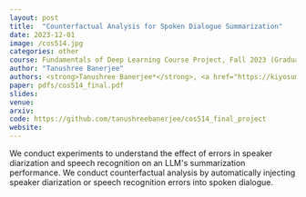```yaml
---
layout: post
title:  "Counterfactual Analysis for Spoken Dialogue Summarization"
date: 2023-12-01
image: /cos514.jpg
categories: other
course: Fundamentals of Deep Learning Course Project, Fall 2023 (Graduate Course)
author: "Tanushree Banerjee"
authors: <strong>Tanushree Banerjee*</strong>, <a href="https://kiyosumaeda.github.io/">Kiyosu Maeda*</a>, <a href="https://www.cs.princeton.edu/~arora/">Sanjeev Arora</a>
paper: pdfs/cos514_final.pdf
slides:
venue: 
arxiv: 
code: https://github.com/tanushreebanerjee/cos514_final_project
website: 
---
```


We conduct experiments to understand the effect of errors in speaker diarization and speech recognition on an LLM's summarization performance. We conduct counterfactual analysis by automatically injecting speaker diarization or speech recognition errors into spoken dialogue.
